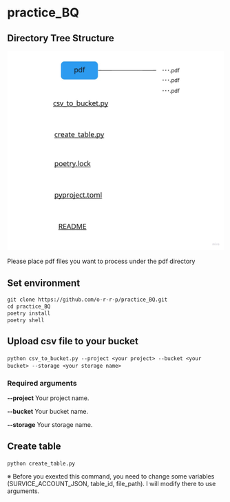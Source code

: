 # practice_BQ
## Directory Tree Structure
![Directory Tree Structure](/.images/directory.jpg)

Please place pdf files you want to process under the pdf directory

## Set environment
```
git clone https://github.com/o-r-r-p/practice_BQ.git
cd practice_BQ
poetry install
poetry shell
```

## Upload csv file to your bucket
`python csv_to_bucket.py --project <your project> --bucket <your bucket> --storage <your storage name>`

### Required arguments
**--project**
Your project name.

**--bucket**
Your bucket name.

**--storage**
Your storage name.

## Create table
`python create_table.py`

※ Before you exexted this command, you need to change some variables (SURVICE_ACCOUNT_JSON, table_id, file_path). I will modify there to use arguments.